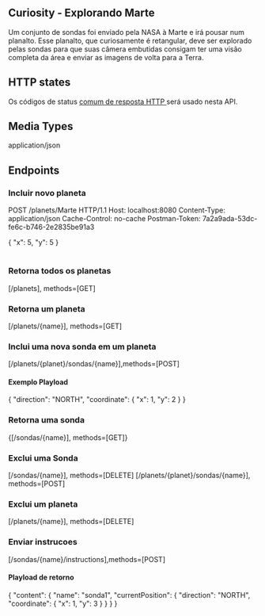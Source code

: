 ## Curiosity - Explorando Marte
Um conjunto de sondas foi enviado pela NASA à Marte e irá pousar num planalto. Esse planalto, que curiosamente é retangular, deve ser explorado pelas sondas para que suas câmera embutidas consigam ter uma visão completa da área e enviar as imagens de volta para a Terra.


## HTTP states
Os códigos de status <a href="https://github.com/for-GET/know-your-http-well/blob/master/status-codes.md">comum de resposta HTTP </a> será usado nesta API.

## Media Types
application/json

## Endpoints

### Incluir novo planeta 
POST /planets/Marte HTTP/1.1
Host: localhost:8080
Content-Type: application/json
Cache-Control: no-cache
Postman-Token: 7a2a9ada-53dc-fe6c-b746-2e2835be91a3

{
    "x": 5,
    "y": 5
}

# 
  
### Retorna todos os planetas
[/planets], methods=[GET]

### Retorna um planeta
[/planets/{name}], methods=[GET]

### Inclui uma nova sonda em um planeta
[/planets/{planet}/sondas/{name}],methods=[POST]

#### Exemplo Playload
{
  "direction": "NORTH",
  "coordinate": {
    "x": 1,
    "y": 2
  }
}

### Retorna uma sonda
{[/sondas/{name}], methods=[GET]}

### Exclui uma Sonda
[/sondas/{name}], methods=[DELETE]
[/planets/{planet}/sondas/{name}], methods=[POST]

### Exclui um planeta
[/planets/{name}], methods=[DELETE]

### Enviar instrucoes
[/sondas/{name}/instructions],methods=[POST]

#### Playload de retorno
{
  "content": {
    "name": "sonda1",
    "currentPosition": {
      "direction": "NORTH",
      "coordinate": {
        "x": 1,
        "y": 3
      }
    }
  }
}

